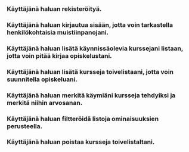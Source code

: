 ### Käyttäjänä haluan rekisteröityä.

### Käyttäjänä haluan kirjautua sisään, jotta voin tarkastella henkilökohtaisia muistiinpanojani.

### Käyttäjänä haluan lisätä käynnissäolevia kurssejani listaan, jotta voin pitää kirjaa opiskelustani.

### Käyttäjänä haluan lisätä kursseja toivelistaani, jotta voin suunnitella opiskeluani.

### Käyttäjänä haluan merkitä käymiäni kursseja tehdyiksi ja merkitä niihin arvosanan.

### Käyttäjänä haluan filtteröidä listoja ominaisuuksien perusteella.

### Käyttäjänä haluan poistaa kursseja toivelistaltani.


